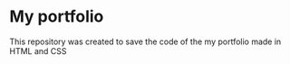 # My portfolio
This repository was created to save the code of the my portfolio made in  HTML and CSS
